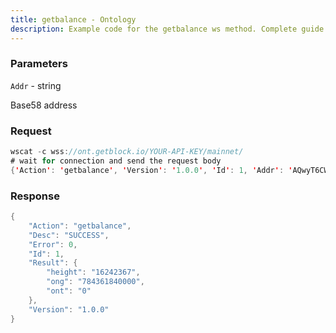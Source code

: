 ```yaml
---
title: getbalance - Ontology
description: Example code for the getbalance ws method. Сomplete guide on how to use getbalance ws in GetBlock.io Web3 documentation.
---
```


### Parameters


`Addr` - string

Base58 address

### Request

``` java
wscat -c wss://ont.getblock.io/YOUR-API-KEY/mainnet/ 
# wait for connection and send the request body 
{'Action': 'getbalance', 'Version': '1.0.0', 'Id': 1, 'Addr': 'AQwyT6CWUNn8yKVdXpvi7wwWtEJnqri7vW'}
```

###  Response

``` java
{
    "Action": "getbalance",
    "Desc": "SUCCESS",
    "Error": 0,
    "Id": 1,
    "Result": {
        "height": "16242367",
        "ong": "784361840000",
        "ont": "0"
    },
    "Version": "1.0.0"
}
```

